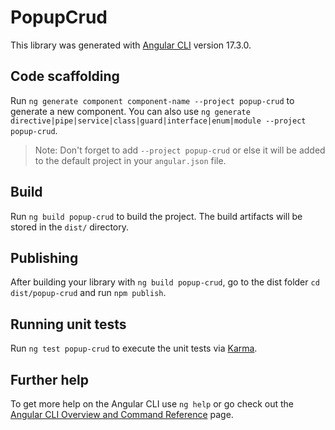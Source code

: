 # PopupCrud

This library was generated with [Angular CLI](https://github.com/angular/angular-cli) version 17.3.0.

## Code scaffolding

Run `ng generate component component-name --project popup-crud` to generate a new component. You can also use `ng generate directive|pipe|service|class|guard|interface|enum|module --project popup-crud`.
> Note: Don't forget to add `--project popup-crud` or else it will be added to the default project in your `angular.json` file. 

## Build

Run `ng build popup-crud` to build the project. The build artifacts will be stored in the `dist/` directory.

## Publishing

After building your library with `ng build popup-crud`, go to the dist folder `cd dist/popup-crud` and run `npm publish`.

## Running unit tests

Run `ng test popup-crud` to execute the unit tests via [Karma](https://karma-runner.github.io).

## Further help

To get more help on the Angular CLI use `ng help` or go check out the [Angular CLI Overview and Command Reference](https://angular.io/cli) page.
